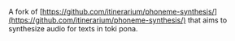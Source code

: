 A fork of [https://github.com/itinerarium/phoneme-synthesis/](https://github.com/itinerarium/phoneme-synthesis/) that aims to synthesize audio for texts in toki pona.

